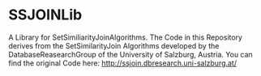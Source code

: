 # SSJOINLib
A Library for SetSimiliarityJoinAlgorithms.
The Code in this Repository derives from the SetSimilarityJoin Algorithms
developed by the DatabaseReasearchGroup of the University of Salzburg, Austria.
You can find the original Code here: http://ssjoin.dbresearch.uni-salzburg.at/
